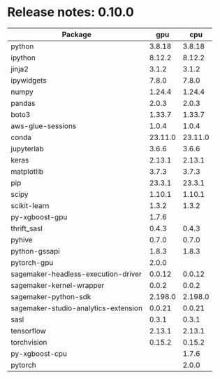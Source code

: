 # Release notes: 0.10.0

Package | gpu| cpu
---|---|---
python|3.8.18|3.8.18
ipython|8.12.2|8.12.2
jinja2|3.1.2|3.1.2
ipywidgets|7.8.0|7.8.0
numpy|1.24.4|1.24.4
pandas|2.0.3|2.0.3
boto3|1.33.7|1.33.7
aws-glue-sessions|1.0.4|1.0.4
conda|23.11.0|23.11.0
jupyterlab|3.6.6|3.6.6
keras|2.13.1|2.13.1
matplotlib|3.7.3|3.7.3
pip|23.3.1|23.3.1
scipy|1.10.1|1.10.1
scikit-learn|1.3.2|1.3.2
py-xgboost-gpu|1.7.6| 
thrift_sasl|0.4.3|0.4.3
pyhive|0.7.0|0.7.0
python-gssapi|1.8.3|1.8.3
pytorch-gpu|2.0.0| 
sagemaker-headless-execution-driver|0.0.12|0.0.12
sagemaker-kernel-wrapper|0.0.2|0.0.2
sagemaker-python-sdk|2.198.0|2.198.0
sagemaker-studio-analytics-extension|0.0.21|0.0.21
sasl|0.3.1|0.3.1
tensorflow|2.13.1|2.13.1
torchvision|0.15.2|0.15.2
py-xgboost-cpu| |1.7.6
pytorch| |2.0.0
